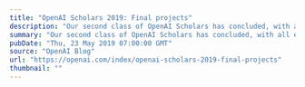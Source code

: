 ```yaml
---
title: "OpenAI Scholars 2019: Final projects"
description: "Our second class of OpenAI Scholars has concluded, with all eight scholars producing an exciting final project showcased at Scholars Demo Day at OpenAI."
summary: "Our second class of OpenAI Scholars has concluded, with all eight scholars producing an exciting final project showcased at Scholars Demo Day at OpenAI."
pubDate: "Thu, 23 May 2019 07:00:00 GMT"
source: "OpenAI Blog"
url: "https://openai.com/index/openai-scholars-2019-final-projects"
thumbnail: ""
---
```



